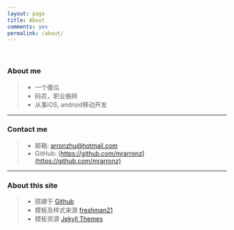 ```yaml
---
layout: page
title: About
comments: yes
permalink: /about/
---
```


<br/>

###  About me

>  * 一个傻瓜
>  * 码农，职业搬砖
>  * 从事iOS, android移动开发

---

###  Contact me

>  * 邮箱: arronzhu@hotmail.com    
>  * GitHub: [https://github.com/mrarronz](https://github.com/mrarronz)  

---

###  About this site

> * 搭建于 [Github](https://github.com/mrarronz/mrarronz.github.io)  
> * 模板及样式来源 [freshman21](https://github.com/yulijia/freshman21/)
> * 模板资源 [Jekyll Themes](http://jekyllthemes.org/)

<br/>

